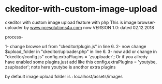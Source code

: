 # ckeditor-with-custom-image-upload
ckeditor with custom image upload feature with php
This is image browser-uploader by www.pcesolutions4u.com
now VERSION 1.0: 
dated 02.12.2018

process- 

1- change browse url from "ckeditor/plugin.js" in line 6.
2- now change $upload_folder in "ckeditor/uploader.php" in line 6.
3- now add or change in "ckeditor/config.js"
	config.extraPlugins = 'zsuploader';
	Or if you allredy have enabled some plugins,just add like this
	config.extraPlugins = 'youtybe, zsuploader';
	note here youtybe is anothor extra plugins


by default image upload folder is : localhost/assets/images

